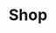 ---
layout: shop
title: Shop
permalink: https://shop.cssbristol.co.uk/
redirect_from: "/shop"
show-in-nav: true
---